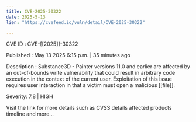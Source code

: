 ```yaml
---
title: CVE-2025-30322
date: 2025-5-13
lien: "https://cvefeed.io/vuln/detail/CVE-2025-30322"

---
```


CVE ID : CVE-[[2025]]-30322

Published :  May 13
2025
6:15 p.m. | 35 minutes ago

Description : Substance3D - Painter versions 11.0 and earlier are affected by an out-of-bounds write vulnerability that could result in arbitrary code execution in the context of the current user. Exploitation of this issue requires user interaction in that a victim must open a malicious [[file]].

Severity: 7.8 | HIGH

Visit the link for more details
such as CVSS details
affected products
timeline
and more...
